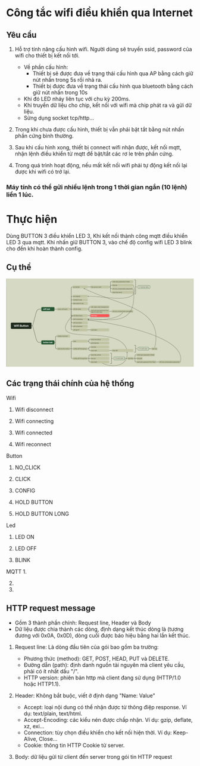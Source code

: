 # Công tắc wifi điều khiển qua Internet

## Yêu cầu

1. Hỗ trợ tính năng cấu hình wifi. Người dùng sẽ truyền ssid, password của wifi cho thiết bị kết nối tới.
    - Về phần cấu hình: 
        + Thiết bị sẽ được đưa về trạng thái cấu hình qua AP bằng cách giữ nút nhấn trong 5s rồi nhả ra.
        + Thiết bị được đưa về trạng thái cấu hình qua bluetooth bằng cách giữ nút nhấn trong 10s
    - Khi đó LED nháy liên tục với chu kỳ 200ms.
    - Khi truyền dữ liệu cho chip, kết nối với wifi mà chip phát ra và gửi dữ liệu.
    - Sửng dụng socket tcp/http...

2. Trong khi chưa được cấu hình, thiết bị vẫn phải bật tắt bằng nút nhấn phần cứng bình thường.

3. Sau khi cấu hình xong, thiết bị connect wifi nhận được, kết nối mqtt, nhận lệnh điều khiển từ mqtt để bật/tắt các rơ le trên phần cứng.

4. Trong quá trình hoạt động, nếu mất kết nối wifi phải tự động kết nối lại được khi wifi có trở lại.


### Máy tính có thể gửi nhiều lệnh trong 1 thời gian ngắn (10 lệnh) liền 1 lúc.

# Thực hiện
Dùng BUTTON 3 điều khiển LED 3, Khi kết nối thành công mqtt điều khiển LED 3 qua mqtt. Khi nhấn giữ BUTTON 3, vào chế độ config wifi LED 3 blink cho đến khi hoàn thành config.

## Cụ thể

![alt text](image-1.png)

## Các trạng thái chính của hệ thống

Wifi
1. Wifi disconnect

2. Wifi connecting

3. Wifi connected

4. Wifi reconnect

Button

1. NO_CLICK

2. CLICK

3. CONFIG

4. HOLD BUTTON

5. HOLD BUTTON LONG

Led
1. LED ON

2. LED OFF

3. BLINK

MQTT
1. 

2. 

3. 

## HTTP request message

- Gồm 3 thành phần chính: Request line, Header và Body
- Dữ liệu được chia thành các dòng, định dạng kết thúc dòng là <CR><LF> (tương đương với 0x0A, 0x0D), dòng cuối được báo hiệu bằng hai lần kết thúc.

1. Request line: Là dòng đầu tiên của gói bao gồm ba trường:
    - Phương thức (method): GET, POST, HEAD, PUT và DELETE.
    - Đường dẫn (path): định danh nguồn tài nguyên mà client yêu cầu, phải có ít nhất dấu "/".
    - HTTP version: phiên bản http mà client đang sử dụng (HTTP/1.0 hoặc HTTP1.1).

2. Header: Không bắt buộc, viết ở định dạng "Name: Value"
    - Accept: loại nội dung có thể nhận được từ thông điệp response. Ví dụ: text/plain, text/html.
    - Accept-Encoding: các kiểu nén được chấp nhận. Ví dụ: gzip, deflate, xz, exi…
    - Connection: tùy chọn điều khiển cho kết nối hiện thời. Ví dụ: Keep-Alive, Close…
    - Cookie: thông tin HTTP Cookie từ server.

3. Body: dữ liệu gửi từ client đến server trong gói tin HTTP request



